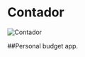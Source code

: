 # Contador
![Contador](https://github.com/JakubOciepa/Contador/workflows/Contador/badge.svg)

##Personal budget app.
